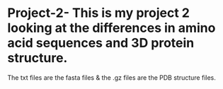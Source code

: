 # Project-2- This is my project 2 looking at the differences in amino acid sequences and 3D protein structure.
The txt files are the fasta files & the .gz files are the PDB structure files.
